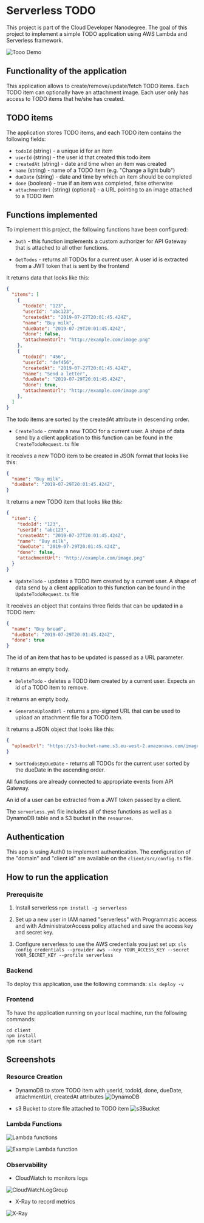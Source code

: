 # Serverless TODO

This project is part of the Cloud Developer Nanodegree. The goal of this project to implement a simple TODO application using AWS Lambda and Serverless framework.

![Tooo Demo](images/Demo.gif)

## Functionality of the application

This application allows to create/remove/update/fetch TODO items. Each TODO item can optionally have an attachment image. Each user only has access to TODO items that he/she has created.

## TODO items

The application stores TODO items, and each TODO item contains the following fields:

* `todoId` (string) - a unique id for an item
* `userId` (string) - the user id that created this todo item
* `createdAt` (string) - date and time when an item was created
* `name` (string) - name of a TODO item (e.g. "Change a light bulb")
* `dueDate` (string) - date and time by which an item should be completed
* `done` (boolean) - true if an item was completed, false otherwise
* `attachmentUrl` (string) (optional) - a URL pointing to an image attached to a TODO item


## Functions implemented

To implement this project, the following functions have been configured: 

* `Auth` - this function implements a custom authorizer for API Gateway that is attached to all other functions.

* `GetTodos` - returns all TODOs for a current user. A user id is extracted from a JWT token that is sent by the frontend

It returns data that looks like this:

```json
{
  "items": [
    {
      "todoId": "123",
      "userId": "abc123",
      "createdAt": "2019-07-27T20:01:45.424Z",
      "name": "Buy milk",
      "dueDate": "2019-07-29T20:01:45.424Z",
      "done": false,
      "attachmentUrl": "http://example.com/image.png"
    },
    {
      "todoId": "456",
      "userId": "def456",
      "createdAt": "2019-07-27T20:01:45.424Z",
      "name": "Send a letter",
      "dueDate": "2019-07-29T20:01:45.424Z",
      "done": true,
      "attachmentUrl": "http://example.com/image.png"
    },
  ]
}
```

The todo items are sorted by the createdAt attribute in descending order.

* `CreateTodo` - create a new TODO for a current user. A shape of data send by a client application to this function can be found in the `CreateTodoRequest.ts` file

It receives a new TODO item to be created in JSON format that looks like this:

```json
{
  "name": "Buy milk",
  "dueDate": "2019-07-29T20:01:45.424Z",
}
```

It returns a new TODO item that looks like this:

```json
{
  "item": {
    "todoId": "123",
    "userId": "abc123",
    "createdAt": "2019-07-27T20:01:45.424Z",
    "name": "Buy milk",
    "dueDate": "2019-07-29T20:01:45.424Z",
    "done": false,
    "attachmentUrl": "http://example.com/image.png"
  }
}
```

* `UpdateTodo` - updates a TODO item created by a current user. A shape of data send by a client application to this function can be found in the `UpdateTodoRequest.ts` file

It receives an object that contains three fields that can be updated in a TODO item:

```json
{
  "name": "Buy bread",
  "dueDate": "2019-07-29T20:01:45.424Z",
  "done": true
}
```

The id of an item that has to be updated is passed as a URL parameter.

It returns an empty body.

* `DeleteTodo` - deletes a TODO item created by a current user. Expects an id of a TODO item to remove.

It returns an empty body.

* `GenerateUploadUrl` - returns a pre-signed URL that can be used to upload an attachment file for a TODO item.

It returns a JSON object that looks like this:

```json
{
  "uploadUrl": "https://s3-bucket-name.s3.eu-west-2.amazonaws.com/image.png"
}
```

* `SortTodosByDueDate` - returns all TODOs for the current user sorted by the dueDate in the ascending order.

All functions are already connected to appropriate events from API Gateway.

An id of a user can be extracted from a JWT token passed by a client.

The `serverless.yml` file includes all of these functions as well as a DynamoDB table and a S3 bucket in the `resources`.


## Authentication

This app is using Auth0 to implement authentication. The configuration of the "domain" and "client id" are available on the `client/src/config.ts` file.


## How to run the application

### Prerequisite

1. Install serverless `npm install -g serverless`

2. Set up a new user in IAM named "serverless" with Programmatic access and with AdministratorAccess policy attached and save the access key and secret key.

3. Configure serverless to use the AWS credentials you just set up:
`sls config credentials --provider aws --key YOUR_ACCESS_KEY --secret YOUR_SECRET_KEY --profile serverless`

### Backend

To deploy this application, use the following commands: `sls deploy -v`


### Frontend

To have the application running on your local machine, run the following commands:

```
cd client
npm install
npm run start
```

## Screenshots

### Resource Creation

- DynamoDB to store TODO item with userId, todoId, done, dueDate, attachmentUrl, createdAt attributes
![DynamoDB](images/Dynamodb.jpg)

- s3 Bucket to store file attached to TODO item
![s3Bucket](images/s3.jpg)

### Lambda Functions

![Lambda functions](images/lambda_functions.jpg)

![Example Lambda function](images/lambda_getTodo.jpg)

### Observability

- CloudWatch to monitors logs

![CloudWatchLogGroup](images/cloudwatch_logs.jpg)

- X-Ray to record metrics

![X-Ray](images/Distributed_tracing.jpg)
